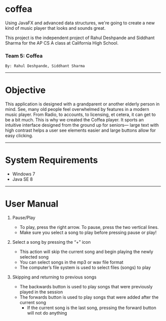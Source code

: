 # coffea
Using JavaFX and advanced data structures, we're going to create a new kind of music player that looks and sounds great.

This project is the independent project of Rahul Deshpande and Siddhant Sharma for the AP CS A class at California High School.

### Team 5: Coffea  
    By: Rahul Deshpande, Siddhant Sharma
***
# Objective 
This application is designed with a grandparent or another elderly person in mind. See, many old people feel overwhelmed by features in a modern music player. From Radio, to accounts, to licensing, et cetera, it can get to be a bit much. This is why we created the Coffea player. It sports an intuitive interface designed from the ground up for seniors— large text with high contrast helps a user see elements easier and large buttons allow for easy clicking.
***
# System Requirements
- Windows 7
- Java SE 8
***
# User Manual
1. Pause/Play
    - To play, press the right arrow. To pause, press the two vertical lines.
    - Make sure you select a song to play before pressing pause or play!

2. Select a song by pressing the “+” icon
    - This action will skip the current song and begin playing the newly selected song
    - You can select songs in the mp3 or wav file format
    - The computer’s file system is used to select files (songs) to play

3. Skipping and returning to previous songs
    - The backwards button is used to play songs that were previously played in the session
    - The forwards button is used to play songs that were added after the current song
      - If the current song is the last song, pressing the forward button will not do anything
